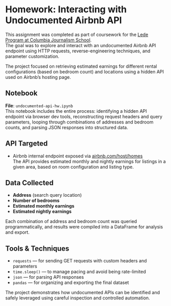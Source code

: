 # Homework: Interacting with Undocumented Airbnb API

This assignment was completed as part of coursework for the [Lede Program at Columbia Journalism School](https://ledeprogram.com).  
The goal was to explore and interact with an undocumented Airbnb API endpoint using HTTP requests, reverse-engineering techniques, and parameter customization.

The project focused on retrieving estimated earnings for different rental configurations (based on bedroom count) and locations using a hidden API used on Airbnb’s hosting page.

## Notebook

**File**: `undocumented-api-hw.ipynb`  
This notebook includes the entire process: identifying a hidden API endpoint via browser dev tools, reconstructing request headers and query parameters, looping through combinations of addresses and bedroom counts, and parsing JSON responses into structured data.

## API Targeted

- Airbnb internal endpoint exposed via [airbnb.com/host/homes](https://www.airbnb.com/host/homes)  
  The API provides estimated monthly and nightly earnings for listings in a given area, based on room configuration and listing type.

## Data Collected

- **Address** (search query location)  
- **Number of bedrooms**  
- **Estimated monthly earnings**  
- **Estimated nightly earnings**

Each combination of address and bedroom count was queried programmatically, and results were compiled into a DataFrame for analysis and export.

## Tools & Techniques

- `requests` — for sending GET requests with custom headers and parameters  
- `time.sleep()` — to manage pacing and avoid being rate-limited  
- `json` — for parsing API responses  
- `pandas` — for organizing and exporting the final dataset  

The project demonstrates how undocumented APIs can be identified and safely leveraged using careful inspection and controlled automation.